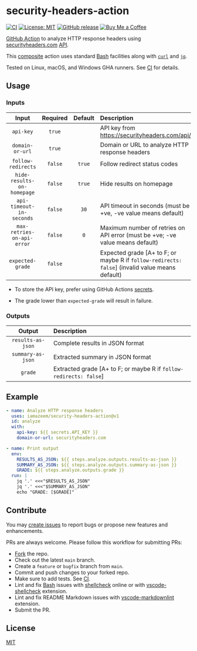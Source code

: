 # security-headers-action

[![CI](https://github.com/iamazeem/security-headers-action/actions/workflows/ci.yml/badge.svg?branch=main)](https://github.com/iamAzeem/security-headers-action/actions/workflows/ci.yml)
[![License: MIT](https://img.shields.io/badge/license-MIT-darkgreen.svg?style=flat-square)](https://github.com/iamAzeem/security-headers-action/blob/master/LICENSE)
[![GitHub release](https://img.shields.io/github/v/release/iamAzeem/security-headers-action?style=flat-square)](https://github.com/iamazeem/security-headers-action/releases)
[![Buy Me a Coffee](https://img.shields.io/badge/Support-Buy%20Me%20A%20Coffee-orange.svg?style=flat-square)](https://www.buymeacoffee.com/iamazeem)

[GitHub Action](https://docs.github.com/en/actions) to analyze HTTP response
headers using [securityheaders.com](https://securityheaders.com/)
[API](https://securityheaders.com/api/docs/).

This
[composite](https://docs.github.com/en/actions/creating-actions/about-custom-actions#types-of-actions)
action uses standard
[Bash](https://www.gnu.org/savannah-checkouts/gnu/bash/manual/bash.html)
facilities along with [`curl`](https://curl.se/) and
[`jq`](https://stedolan.github.io/jq/).

Tested on Linux, macOS, and Windows GHA runners. See
[CI](./.github/workflows/ci.yml) for details.

## Usage

### Inputs

|           Input            | Required | Default | Description                                                                                     |
| :------------------------: | :------: | :-----: | :---------------------------------------------------------------------------------------------- |
|         `api-key`          |  `true`  |         | API key from https://securityheaders.com/api/                                                   |
|      `domain-or-url`       |  `true`  |         | Domain or URL to analyze HTTP response headers                                                  |
|     `follow-redirects`     | `false`  | `true`  | Follow redirect status codes                                                                    |
| `hide-results-on-homepage` | `false`  | `true`  | Hide results on homepage                                                                        |
|  `api-timeout-in-seconds`  | `false`  |  `30`   | API timeout in seconds (must be +ve, -ve value means default)                                   |
| `max-retries-on-api-error` | `false`  |   `0`   | Maximum number of retries on API error (must be +ve; -ve value means default)                   |
|      `expected-grade`      | `false`  |         | Expected grade [A+ to F; or maybe R if `follow-redirects: false`] (invalid value means default) |

- To store the API key, prefer using GitHub Actions
  [secrets](https://docs.github.com/en/actions/security-guides/encrypted-secrets).

- The grade lower than `expected-grade` will result in failure.

### Outputs

|      Output       | Description                                                        |
| :---------------: | :----------------------------------------------------------------- |
| `results-as-json` | Complete results in JSON format                                    |
| `summary-as-json` | Extracted summary in JSON format                                   |
|      `grade`      | Extracted grade [A+ to F; or maybe R if `follow-redirects: false`] |

## Example

```yaml
- name: Analyze HTTP response headers
  uses: iamazeem/security-headers-action@v1
  id: analyze
  with:
    api-key: ${{ secrets.API_KEY }}
    domain-or-url: securityheaders.com

- name: Print output
  env:
    RESULTS_AS_JSON: ${{ steps.analyze.outputs.results-as-json }}
    SUMMARY_AS_JSON: ${{ steps.analyze.outputs.summary-as-json }}
    GRADE: ${{ steps.analyze.outputs.grade }}
  run: |
    jq '.' <<<"$RESULTS_AS_JSON"
    jq '.' <<<"$SUMMARY_AS_JSON"
    echo "GRADE: [$GRADE]"
```

## Contribute

You may
[create issues](https://github.com/iamazeem/security-headers-action/issues/new/choose)
to report bugs or propose new features and enhancements.

PRs are always welcome. Please follow this workflow for submitting PRs:

- [Fork](https://github.com/iamazeem/security-headers-action/fork) the repo.
- Check out the latest `main` branch.
- Create a `feature` or `bugfix` branch from `main`.
- Commit and push changes to your forked repo.
- Make sure to add tests. See [CI](./.github/workflows/ci.yml).
- Lint and fix
  [Bash](https://www.gnu.org/savannah-checkouts/gnu/bash/manual/bash.html)
  issues with [shellcheck](https://www.shellcheck.net/) online or with
  [vscode-shellcheck](https://github.com/vscode-shellcheck/vscode-shellcheck)
  extension.
- Lint and fix README Markdown issues with
  [vscode-markdownlint](https://github.com/DavidAnson/vscode-markdownlint)
  extension.
- Submit the PR.

## License

[MIT](LICENSE)
